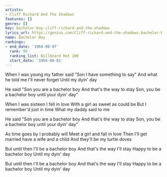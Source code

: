 ```yaml
---
artists:
- Cliff Richard And The Shadows
features: []
genres: []
key: bachelor-boy-cliff-richard-and-the-shadows
lyrics_url: https://genius.com/Cliff-richard-and-the-shadows-bachelor-boy-lyrics
name: Bachelor Boy
rankings:
- end_date: '1964-08-07'
  rank: 99
  ranking_list: Billboard Hot 100
  start_date: '1964-08-01'
---
```

When I was young my father said
"Son I have something to say"
And what he told me I'll never forget
Until my dyin' day

He said "Son you are a bachelor boy
And that's the way to stay
Son, you be a bachelor boy until your dyin' day"

When I was sixteen I fell in love
With a girl as sweet as could be
But I remember'd just in time
What my daddy said to me

He said "Son you are a bachelor boy
And that's the way to stay
Son, you be a bachelor boy until your dyin' day"

As time goes by I probably will
Meet a girl and fall in love
Then I'll get married have a wife and a child
And they'll be my turtle doves

But until then I'll be a bachelor boy
And that's the way I'll stay
Happy to be a bachelor boy
Until my dyin' day

But until then I'll be a bachelor boy
And that's the way I'll stay
Happy to be a bachelor boy
Until my dyin' day

